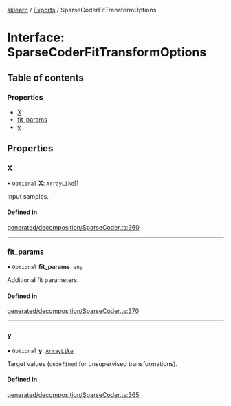 [sklearn](../readme.md) / [Exports](../modules.md) / SparseCoderFitTransformOptions

# Interface: SparseCoderFitTransformOptions

## Table of contents

### Properties

- [X](SparseCoderFitTransformOptions.md#x)
- [fit\_params](SparseCoderFitTransformOptions.md#fit_params)
- [y](SparseCoderFitTransformOptions.md#y)

## Properties

### X

• `Optional` **X**: [`ArrayLike`](../modules.md#arraylike)[]

Input samples.

#### Defined in

[generated/decomposition/SparseCoder.ts:360](https://github.com/transitive-bullshit/scikit-learn-ts/blob/367336a/packages/sklearn/src/generated/decomposition/SparseCoder.ts#L360)

___

### fit\_params

• `Optional` **fit\_params**: `any`

Additional fit parameters.

#### Defined in

[generated/decomposition/SparseCoder.ts:370](https://github.com/transitive-bullshit/scikit-learn-ts/blob/367336a/packages/sklearn/src/generated/decomposition/SparseCoder.ts#L370)

___

### y

• `Optional` **y**: [`ArrayLike`](../modules.md#arraylike)

Target values (`undefined` for unsupervised transformations).

#### Defined in

[generated/decomposition/SparseCoder.ts:365](https://github.com/transitive-bullshit/scikit-learn-ts/blob/367336a/packages/sklearn/src/generated/decomposition/SparseCoder.ts#L365)
